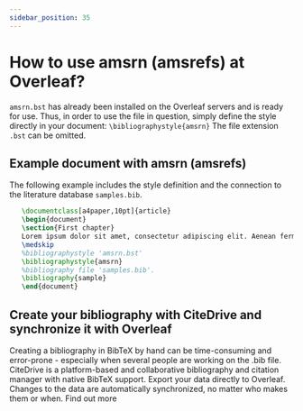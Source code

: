 ```yaml
---
sidebar_position: 35
---
```


# How to use amsrn (amsrefs) at Overleaf?
`amsrn.bst` has already been installed on the Overleaf servers and is ready for use. Thus, in order to use the file in question, simply define the style directly in your document: `\bibliographystyle{amsrn}` The file extension `.bst` can be omitted.

## Example document with amsrn (amsrefs)
The following example includes the style definition and the connection to the literature database `samples.bib`.
```tex
   \documentclass[a4paper,10pt]{article}
   \begin{document}
   \section{First chapter}
   Lorem ipsum dolor sit amet, consectetur adipiscing elit. Aenean fermentum justo massa, ut maximus mauris sodales et. Aenean vel elit a erat rhoncus pharetra.
   \medskip
   %bibliographystyle 'amsrn.bst'
   \bibliographystyle{amsrn}
   %bibliography file 'samples.bib'.
   \bibliography{sample}
   \end{document}
```

## Create your bibliography with CiteDrive and synchronize it with Overleaf
Creating a bibliography in BibTeX by hand can be time-consuming and error-prone - especially when several people are working on the .bib file. CiteDrive is a platform-based and collaborative bibliography and citation manager with native BibTeX support. Export your data directly to Overleaf. Changes to the data are automatically synchronized, no matter who makes them or when. Find out more